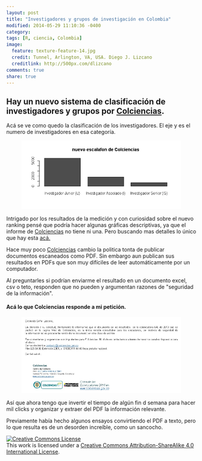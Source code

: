 ```yaml
---
layout: post
title: "Investigadores y grupos de investigación en Colombia"
modified: 2014-05-29 11:10:36 -0400
category:
tags: [R, ciencia, Colombia]
image:
  feature: texture-feature-14.jpg
  credit: Tunnel, Arlington, VA, USA. Diego J. Lizcano
  creditlink: http://500px.com/dlizcano
comments: true
share: true
---
```


## Hay un nuevo sistema de clasificación de investigadores y grupos por [Colciencias](http://www.colciencias.gov.co). 
Acá se ve como quedo la clasificación de los investigadores. El eje y es el numero de investigadores en esa categoría.
<figure>
	<img src="/images/Colciencias/calif_investigadores.png">
</figure>

Intrigado por los resultados de la medición y con curiosidad sobre el nuevo ranking pensé que podría hacer algunas gráficas descriptivas, ya que el informe de [Colciencias](http://www.colciencias.gov.co) no tiene ni una. Pero buscando mas detalles lo único que hay esta [acá.](http://www.colciencias.gov.co/articulos/medici-n-de-grupos-de-investigaci-n-desarrollo-tecnol-gico-yo-innovaci-n-y-recocimiento-de)

Hace muy poco [Colciencias](http://www.colciencias.gov.co) cambio la politica tonta de publicar documentos escaneados como PDF. Sin embargo aun publican sus resultados en PDFs que son muy difíciles de leer automáticamente por un computador. 

Al preguntarles si podrían enviarme el resultado en un documento excel, csv o teto, responden que no pueden y argumentan razones de "seguridad de la información".

#### Acá lo que Colciencias responde a mi petición.	              
<figure>
	<img src="/images/Colciencias/petition.jpg">
</figure>

Así que ahora tengo que invertir el tiempo de algún fin d semana para hacer mil clicks y organizar y extraer del PDF la información relevante. 

Previamente había hecho algunos ensayos convirtiendo el PDF a texto, pero lo que resulta es de un desorden increíble, como un sancocho.


<a rel="license" href="http://creativecommons.org/licenses/by-sa/4.0/"><img alt="Creative Commons License" style="border-width:0" src="http://i.creativecommons.org/l/by-sa/4.0/88x31.png" /></a><br />This work is licensed under a <a rel="license" href="http://creativecommons.org/licenses/by-sa/4.0/">Creative Commons Attribution-ShareAlike 4.0 International License</a>.